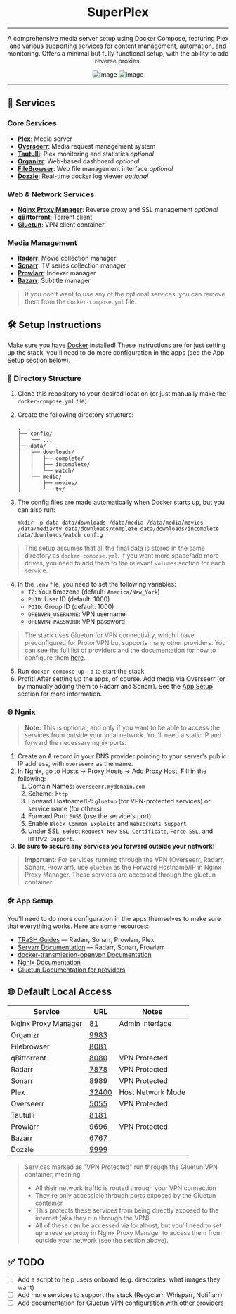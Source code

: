 <div align="center">

# SuperPlex

---

A comprehensive media server setup using Docker Compose, featuring Plex and various supporting services for content management, automation, and monitoring. Offers a minimal but fully functional setup, with the ability to add reverse proxies. 

![image](https://img.shields.io/badge/Docker-2CA5E0?style=for-the-badge&logo=docker&logoColor=white)
![image](https://img.shields.io/badge/Plex-EBAF00?style=for-the-badge&logo=plex&logoColor=white)

---

</div>

## 🚀 Services

### Core Services
- **[Plex](https://github.com/linuxserver/docker-plex/)**: Media server 
- **[Overseerr](https://github.com/linuxserver/docker-overseerr)**: Media request management system 
- **[Tautulli](https://github.com/linuxserver/docker-tautulli)**: Plex monitoring and statistics  *optional*
- **[Organizr](https://github.com/causefx/Organizr)**: Web-based dashboard  *optional*
- **[FileBrowser](https://github.com/filebrowser/filebrowser)**: Web file management interface  *optional*
- **[Dozzle](https://github.com/amir20/dozzle)**: Real-time docker log viewer *optional*

### Web & Network Services
- **[Nginx Proxy Manager](https://hub.docker.com/r/jc21/nginx-proxy-manager)**: Reverse proxy and SSL management *optional*
- **[qBittorrent](https://github.com/linuxserver/docker-qbittorrent)**: Torrent client
- **[Gluetun](https://github.com/qdm12/gluetun)**: VPN client container

### Media Management
- **[Radarr](https://github.com/linuxserver/docker-radarr)**: Movie collection manager 
- **[Sonarr](https://github.com/linuxserver/docker-sonarr)**: TV series collection manager 
- **[Prowlarr](https://github.com/linuxserver/docker-prowlarr)**: Indexer manager 
- **[Bazarr](https://github.com/linuxserver/docker-bazarr)**: Subtitle manager

> If you don't want to use any of the optional services, you can remove them from the `docker-compose.yml` file.

## 🛠️ Setup Instructions

Make sure you have [Docker](https://www.docker.com/) installed! These instructions are for just setting up the stack, you'll need to do more configuration in the apps (see the App Setup section below). 

### 📁 Directory Structure

1. Clone this repository to your desired location (or just manually make the `docker-compose.yml` file)
2. Create the following directory structure:
   ```
   .
   ├── config/
   │   └── ...
   ├── data/
   │   ├── downloads/
   │   │   ├── complete/
   │   │   ├── incomplete/
   │   │   └── watch/
   │   └── media/
   │       ├── movies/
   │       └── tv/
   ```

3. The config files are made automatically when Docker starts up, but you can also run:
   ```
   mkdir -p data data/downloads /data/media /data/media/movies /data/media/tv data/downloads/complete data/downloads/incomplete data/downloads/watch config
   ```

> This setup assumes that all the final data is stored in the same directory as `docker-compose.yml`. If you want more space/add more drives, you need to add them to the relevant `volumes` section for each service.

4. In the `.env` file, you need to set the following variables:
   - `TZ`: Your timezone (default: `America/New_York`)
   - `PUID`: User ID (default: 1000)
   - `PGID`: Group ID (default: 1000)
   - `OPENVPN_USERNAME`: VPN username
   - `OPENVPN_PASSWORD`: VPN password

> The stack uses Gluetun for VPN connectivity, which I have preconfigured for ProtonVPN but supports many other providers. You can see the full list of providers and the documentation for how to configure them [here](https://github.com/qdm12/gluetun-wiki/tree/main/setup/providers). 

5. Run `docker compose up -d` to start the stack.
6. Profit! After setting up the apps, of course. Add media via Overseerr (or by manually adding them to Radarr and Sonarr). See the [App Setup](#app-setup) section for more information.

### 🌐 Ngnix

> **Note:** This is optional, and only if you want to be able to access the services from outside your local network. You'll need a static IP and forward the necessary ngnix ports. 

1. Create an A record in your DNS provider pointing to your server's public IP address, with `overseerr` as the name.
2. In Ngnix, go to Hosts -> Proxy Hosts -> Add Proxy Host. Fill in the following: 
   1. Domain Names: `overseerr.mydomain.com`
   2. Scheme: `http`
   3. Forward Hostname/IP: `gluetun` (for VPN-protected services) or service name (for others)
   4. Forward Port: `5055` (use the service's port)
   5. Enable `Block Common Exploits` and `Websockets Support`
   6. Under SSL, select `Request New SSL Certificate`, `Force SSL`, and `HTTP/2 Support`.
3. **Be sure to secure any services you forward outside your network!** 

> **Important:** For services running through the VPN (Overseerr, Radarr, Sonarr, Prowlarr), use `gluetun` as the Forward Hostname/IP in Nginx Proxy Manager. These services are accessed through the gluetun container.

### 🛠️ App Setup

You'll need to do more configuration in the apps themselves to make sure that everything works. Here are some resources: 

- [TRaSH Guides](https://trash-guides.info/) — Radarr, Sonarr, Prowlarr, Plex
- [Servarr Documentation](https://wiki.servarr.com/) — Radarr, Sonarr, Prowlarr
- [docker-transmission-openvpn Documentation](https://haugene.github.io/docker-transmission-openvpn/)
- [Ngnix Documentation](https://nginxproxymanager.com/)
- [Gluetun Documentation for providers](https://github.com/qdm12/gluetun-wiki/tree/main/setup/providers)

## 🌐 Default Local Access

| Service | URL | Notes |
|---------|-----|-------|
| Nginx Proxy Manager | [81](http://localhost:81) | Admin interface |
| Organizr | [9983](http://localhost:9983) | |
| Filebrowser | [8081](http://localhost:8081) | |
| qBittorrent | [8080](http://localhost:8080) | VPN Protected |
| Radarr | [7878](http://localhost:7878) | VPN Protected |
| Sonarr | [8989](http://localhost:8989) | VPN Protected |
| Plex | [32400](http://localhost:32400/web) | Host Network Mode |
| Overseerr | [5055](http://localhost:5055) | VPN Protected |
| Tautulli | [8181](http://localhost:8181) | |
| Prowlarr | [9696](http://localhost:9696) | VPN Protected |
| Bazarr | [6767](http://localhost:6767) | |
| Dozzle | [9999](http://localhost:9999) | |

> Services marked as "VPN Protected" run through the Gluetun VPN container, meaning:
> - All their network traffic is routed through your VPN connection
> - They're only accessible through ports exposed by the Gluetun container
> - This protects these services from being directly exposed to the internet (aka they run through the VPN)
> - All of these can be accessed via localhost, but you'll need to set up a reverse proxy in Nginx Proxy Manager to access them from outside your network (see the section above).

## ✅ TODO

- [ ] Add a script to help users onboard (e.g. directories, what images they want)
- [ ] Add more services to support the stack (Recyclarr, Whisparr, Notifiarr)
- [ ] Add documentation for Gluetun VPN configuration with other providers